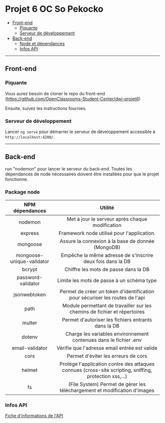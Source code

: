 # Projet 6 OC So Pekocko
  - [Front-end](#front-end)
    - [Piquante](#piquante)
    - [Serveur de développement](#serveur-de-développement)
  - [Back-end](#back-end)
    - [Node et dépendances](#node-et-dépendances)
    - [Infos API](#infos-api)
--------------------------------------------------------------------------------------------------------------------
## Front-end 

### Piquante

Vous aurez besoin de cloner le repo du front-end (https://github.com/OpenClassrooms-Student-Center/dwj-projet6)

Ensuite, suivez les instructions fournies.

### Serveur de développement

Lancer `ng serve` pour démarrer le serveur de développement accessible à `http://localhost:4200/`.

--------------------------------------------------------------------------------------------------------------------
## Back-end

run "nodemon" pour lancer le serveur du back-end. Toutes les dépendances de node nécessaires doivent être installées pour que le projet fonctionne.


### Package node 


| NPM dépendances                   | Utilité                                                                                                       |
|:---------------------------------:|:-------------------------------------------------------------------------------------------------------------:|
| nodemon                           |Met à jour le serveur après chaque modification                                                                |
| express                           |Framework node utilisé pour l'application.                                                                     |
| mongoose                          |Assure la connexion à la base de donnée (MongoDB)                                                              |
| mongoose-unique-validator         |Empêche la même adresse de s'inscrire deux fois dans la DB                                                     |
| bcrypt                            |Chiffre les mots de passe dans la DB                                                                           |
| password-validator                |Limite les mots de passe à un schéma type                                                                      |
| jsonwebtoken                      |Permet de créer un token d'identification pour sécuriser les routes de l'api                                   |
| path                              |Module permettant de travailler sur les chemins de fichier et répertoires                                      |
| multer                            |Permet d'autoriser les fichiers entrants dans la DB                                                            |
| dotenv                            |Charge les variables environnement contenues dans le fichier .env                                              |
| email-validator                   |Vérifie que l'adresse email entrée est valide                                                                  |
| cors                              |Permet d'éviter les erreurs de cors                                                                            |
| helmet                            |Protège l'application contre des attaques connues (cross-site scripting, sniffing, protection xss,...)         |
| fs                                |(File System) Permet de gèrer les téléchargement et modification d'images                                      |

### Infos API


 [Fiche d'informations de l'API](https://s3-eu-west-1.amazonaws.com/course.oc-static.com/projects/DWJ_FR_P6/Guidelines+API.pdf "Redirection sur le lien fournit par Openclassrooms")

